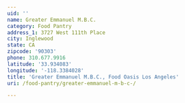 ```yaml
---
uid: ''
name: Greater Emmanuel M.B.C.
category: Food Pantry
address_1: 3727 West 111th Place
city: Inglewood
state: CA
zipcode: '90303'
phone: 310.677.9916
latitude: '33.934083'
longitude: '-118.3384028'
title: 'Greater Emmanuel M.B.C., Food Oasis Los Angeles'
uri: /food-pantry/greater-emmanuel-m-b-c-/

---
```

